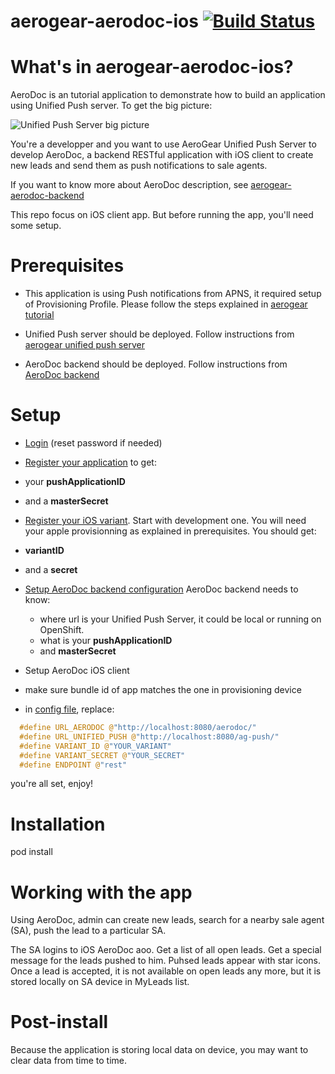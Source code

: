 # aerogear-aerodoc-ios [![Build Status](https://travis-ci.org/aerogear/aerogear-aerodoc-ios.png)](https://travis-ci.org/aerogear/aerogear-aerodoc-ios)

What's in aerogear-aerodoc-ios?
============================
AeroDoc is an tutorial application to demonstrate how to build an application using Unified Push server. To get the big picture:


![Unified Push Server big picture](https://raw.github.com/aerogear/aerogear.org/master/docs/specs/aerogear-server-push/aerogear_unified_push_server.png "Unified Push Server big picture")


You're a developper and you want to use AeroGear Unified Push Server to develop AeroDoc, a backend RESTful application with iOS client to create new leads and send them as push notifications to sale agents. 

If you want to know more about AeroDoc description, see [aerogear-aerodoc-backend](https://github.com/aerogear/aerogear-aerodoc-backend/blob/master/readme.md#description-of-the-application)

This repo focus on iOS client app. But before running the app, you'll need some setup. 

Prerequisites
=============
* This application is using Push notifications from APNS, it required setup of Provisioning Profile. 
Please follow the steps explained in [aerogear tutorial](http://aerogear.org/docs/guides/aerogear-push-ios/)

* Unified Push server should be deployed. Follow instructions from [aerogear unified push server](https://github.com/aerogear/aerogear-unifiedpush-server)

* AeroDoc backend should be deployed. Follow instructions from [AeroDoc backend](https://github.com/aerogear/aerogear-aerodoc-backend/blob/master/readme.md#deploying-the-app)

Setup
======
* [Login](https://github.com/aerogear/aerogear-unifiedpush-server#login) (reset password if needed) 

* [Register your application](https://github.com/aerogear/aerogear-unifiedpush-server#register-push-app) to get: 
 * your **pushApplicationID** 
 * and a **masterSecret** 

* [Register your iOS variant](https://github.com/aerogear/aerogear-unifiedpush-server#ios-variant). Start with development one. You will need your apple provisionning as explained in prerequisites. You should get:
 * **variantID** 
 * and a **secret**

* [Setup AeroDoc backend configuration](https://github.com/aerogear/aerogear-aerodoc-backend/blob/master/readme.md#configure-the-push-server-details) AeroDoc backend needs to know:
  * where url is your Unified Push Server, it could be local or running on OpenShift.
  * what is your **pushApplicationID**
  * and **masterSecret**

* Setup AeroDoc iOS client
 * make sure bundle id of app matches the one in provisioning device
 * in [config file](https://github.com/aerogear/aerogear-aerodoc-ios/blob/master/AeroDoc/AeroDoc/Classes/Config/AGConfig.h), replace:

```c
  #define URL_AERODOC @"http://localhost:8080/aerodoc/"
  #define URL_UNIFIED_PUSH @"http://localhost:8080/ag-push/"
  #define VARIANT_ID @"YOUR_VARIANT"
  #define VARIANT_SECRET @"YOUR_SECRET"
  #define ENDPOINT @"rest"
```

you're all set, enjoy!

Installation
===========
 pod install

Working with the app
====================
Using AeroDoc, admin can create new leads, search for a nearby sale agent (SA), push the lead to a particular SA.

The SA logins to iOS AeroDoc aoo. Get a list of all open leads. Get a special message for the leads pushed to him. Puhsed leads appear with star icons. Once a lead is accepted, it is not available on open leads any more, but it is stored locally on SA device in MyLeads list. 

Post-install
============
Because the application is storing local data on device, you may want to clear data from time to time. 


